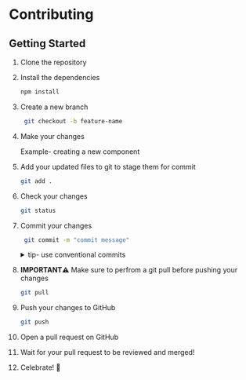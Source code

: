 # Contributing

## Getting Started

1. Clone the repository
2. Install the dependencies
   ```bash
   npm install
   ```
3. Create a new branch
   ```bash
    git checkout -b feature-name
    ```
4. Make your changes
    
    Example- creating a new component
5. Add your updated files to git to stage them for commit
   ```bash
   git add .
   ```
6. Check your changes
   ```bash
   git status
   ```
7. Commit your changes
   ```bash
    git commit -m "commit message"
    ```
    <details>
    <summary>tip- use conventional commits</summary>
    Conventional commits are a great way to keep your commit messages organized and readable. You can read more about them <a src="https://www.conventionalcommits.org/en/v1.0.0/">here</a>.

    Here's an example of a conventional commit:
    ```bash
    git commit -m "feat: footer component"
    ```

    Here's another example of a conventional commit:
    ```bash
    git commit -m "fix: typo in footer component"
    ```

    </details>
8. **IMPORTANT⚠️** Make sure to perfrom a git pull before pushing your changes
   ```bash
   git pull
   ```
9. Push your changes to GitHub
   ```bash
   git push
   ```
10.  Open a pull request on GitHub
11. Wait for your pull request to be reviewed and merged!
12. Celebrate! 🎉

    
